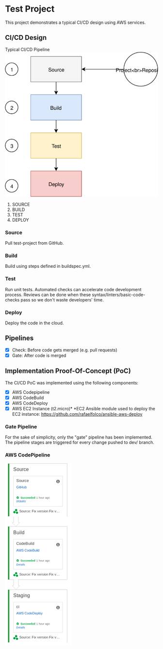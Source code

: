 # Test Project
This project demonstrates a typical CI/CD design using AWS services.

## CI/CD Design
Typical CI/CD Pipeline
![Typical CI Pipeline](/img/cicd.svg)

1. SOURCE
1. BUILD
1. TEST
1. DEPLOY

### Source
Pull test-project from GitHub.

### Build
Build using steps defined in buildspec.yml.

### Test
Run unit tests. Automated checks can accelerate code development process.
Reviews can be done when these syntax/linters/basic-code-checks pass so
we don't waste developers' time. 

### Deploy
Deploy the code in the cloud.

## Pipelines
- [x] Check: Before code gets merged (e.g. pull requests)
- [x] Gate: After code is merged

## Implementation Proof-Of-Concept (PoC)
The CI/CD PoC was implemented using the following components:
- [x] AWS Codepipeline
- [x] AWS CodeBuild
- [x] AWS CodeDeploy
- [x] AWS EC2 Instance (t2.micro)*
*EC2 Ansible module used to deploy the EC2 instance: https://github.com/rafaelfolco/ansible-aws-deploy

### Gate Pipeline
For the sake of simplicity, only the "gate" pipeline has been implemented.
The pipeline stages are triggered for every change pushed to dev/ branch.

### AWS CodePipeline
![AWS CodePipeline](/img/codepipeline.png)
